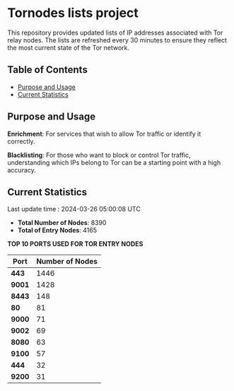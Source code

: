 # Tornodes lists project

This repository provides updated lists of IP addresses associated with Tor relay nodes. The lists are refreshed every 30 minutes to ensure they reflect the most current state of the Tor network.

## Table of Contents

- [Purpose and Usage](#purpose-and-usage)
- [Current Statistics](#current-statistics)


## Purpose and Usage

**Enrichment**: For services that wish to allow Tor traffic or identify it correctly.

**Blacklisting**: For those who want to block or control Tor traffic, understanding which IPs belong to Tor can be a starting point with a high accuracy.

## Current Statistics

Last update time : 2024-03-26 05:00:08 UTC

- **Total Number of Nodes**: 8390
- **Total of Entry Nodes**: 4165

**TOP 10 PORTS USED FOR TOR ENTRY NODES**

| **Port** | **Number of Nodes** |
|------|-----------------|
| **443**   | 1446  |
| **9001**   | 1428  |
| **8443**   | 148  |
| **80**   | 81  |
| **9000**   | 71  |
| **9002**   | 69  |
| **8080**   | 63  |
| **9100**   | 57  |
| **444**   | 32  |
| **9200**   | 31  |

